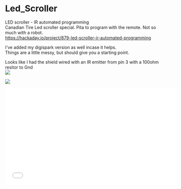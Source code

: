 # Led_Scroller
LED scroller - IR automated programming<br/>
Canadian Tire Led scroller special. Pita to program with the remote. Not so much with a robot.<br/>
https://hackaday.io/project/879-led-scroller-ir-automated-programming<br/>

I've added my digispark version as well incase it helps.<br/>
Things are a little messy, but should give you a starting point.<br/>


Looks like I had the shield wired with an IR emitter from pin 3 with a 100ohm resitor to Gnd<br/>
<img src='http://openlgtv.org.ru/wiki/images/e/ef/Arduino-IR-emiter.png'/><br/>

<img src='http://canadiantire.scene7.com/is/image/CanadianTire/0375354_1?$sri-image$'/><br/>

<iframe width="560" height="315" src="//www.youtube.com/embed/FglPOzzrN0s" frameborder="0" allowfullscreen></iframe>
